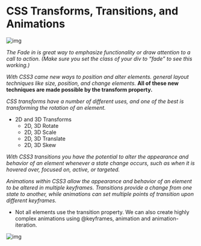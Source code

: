 # CSS Transforms, Transitions, and Animations

![img](https://cdn.dribbble.com/users/1172503/screenshots/4505740/login-form.gif)



*The Fade in is great way to emphasize functionality or draw attention to a call to action. (Make sure you set the class of your div to “fade” to see this working.)*


 *With CSS3 came new ways to position and alter elements. general layout techniques like size, position, and change elements.* **All of these new techniques are made possible by the transform property.**


*CSS transforms have a number of different uses, and one of the best is transforming the rotation of an element.*

* 2D and 3D Transforms
    * 2D, 3D  Rotate
    * 2D, 3D  Scale
    * 2D, 3D  Translate
    * 2D, 3D  Skew

*With CSS3 transitions you have the potential to alter the appearance and behavior of an element whenever a state change occurs, such as when it is hovered over, focused on, active, or targeted.*

*Animations within CSS3 allow the appearance and behavior of an element to be altered in multiple keyframes. Transitions provide a change from one state to another, while animations can set multiple points of transition upon different keyframes.*


- Not all elements use the transition property. We can also create highly complex animations using @keyframes, animation and animation-iteration.


![img](https://miro.medium.com/max/1600/1*CsJ05WEGfunYMLGfsT2sXA.gif)

    